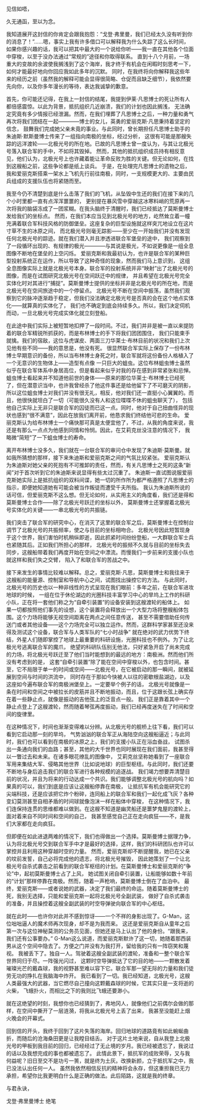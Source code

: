 ﻿ 见信如唔，
 
 久无通函，至以为念。
 
 我知道展开这封信的你肯定会跟我抱怨：“戈登·弗里曼，我们已经太久没有听到你的消息了！”……嗯，事实上我有许多借口可以解释我为什么失踪了这么长时间，
 如果你感兴趣的话，我可以把其中最大的一个说给你听——我一直在其他各个位面中穿梭，以至于没办法通过“常规的”途径和你取得联系。
 直到十八个月前，一场重大的变故的余波使我搁浅到了这个海岸，我才终于有机会在闲暇时刻思考一下，如何才能最好地向你回应我如此多年的沉默。
 同时，在我终将向你解释我这些年来的经历之前（虽然我的解释可能会显得很简略、仓促而且缺乏细节），我依然要先向你，以及你多年漫长的等待，表达我诚挚的歉意。
 
 首先，你可能还记得，在我上一封信的结尾，我提到伊莱·凡思博士的死让所有人都倍感震惊。以此为背景，抵抗组织几近崩溃，我们的计划也因此搁浅，
 无法确定究竟有多少情报已经泄漏。然而，在我们埋葬了凡思博士之后，一种力量和勇气再次将我们团结在一起————博士的女儿，英勇的爱丽克斯·凡思秉持着坚定的信念，
 鼓舞我们完成她父亲未竟的事业。与此同时，曾长期担任凡思博士助手的朱迪斯·默斯曼博士传来了一组指向南极的坐标，经过分析，
 这很有可能是那艘失踪的远洋渡轮——北极光号的所在地。已故的凡思博士曾一度认为，与其让北极光号落入联合军的手中，不如将其毁掉。
 然而，其他的抵抗组织成员持有相反意见，他们认为，北极光号上也许藏着能让革命反败为胜的关键。但无论如何，在找到这艘船之前，这些争论都是纸上谈兵。
 于是，在处理完凡思博士的遗物之后，我和爱丽克斯搭乘一架水上飞机先行前往南极，同时，一支规模更大的、主要由民兵组成的支援队伍也将紧随而至。
 
 我至今仍不清楚到底是什么击落了我们的飞机，从坠毁中生还的我们在接下来的几个小时里都一直有点浑浑噩噩的，
 更别提在暴风雪中穿越这冰寒料峭的荒原再一次将我的脑袋冻成了一团浆糊。在我头脑终于清醒时，我们已经抵达了莫斯曼博士发给我们的坐标点。
 然而，在我们本应当见到北极光号的地方，屹然耸立着一幢充满着联合军科技风格的防御堡垒。这座复杂的巨型设施就这样突兀地设立在这片寸草不生的冰原之间，
 而北极光号则毫无踪影——至少在一开始我们并没有发现任何北极光号的踪迹。就在我们潜入并且渗透进联合军堡垒的途中，
 我们观察到了一段循环出现的、有规律的极光————与其说是极光，不如说更像是一组全息图像不断地在堡垒的上空闪烁。
 爱丽克斯和我最初认为，也许是联合军的某种巨型投射系统正在运作，所以导致了这种奇怪的现象，然而我们马上意识到，
 这组全息图像实际上就是北极光号本身。联合军的投射系统并非“映射”出了北极光号的图像，而是在试图研究北极光号在空间跃迁中的规律，
 并且希望在北极光号完全实体化时对其进行“捕捉”。莫斯曼博士提供的坐标并非是北极光号的所在地，而是北极光号在空间旅途中的一个停留点。
 北极光号不断在空间中振荡，虽然我们观察到它的脉冲逐渐趋于稳定，但我们没法确定北极光号是否真的会在这个地点实体化——就算真的实体化了，
 我们也不确定到底会持续多久。所以，我们决定伺机而动，一旦北极光号完成实体化就立刻登船。
 
 在此途中我们实际上被短暂地扣押了一段时间。不过，我们并非是被一直以来提防着的联合军精锐所抓获的，而是布林博士的手下将我们团团围住，
 我们只能束手就擒。我们的宿敌，这位与虎谋皮、两面三刀华莱士·布林目前的状况和我们上次见他有些不同——我的意思是，他没有死。
 很显然联合军实际上保存了一份布林博士早期意识的备份，所以当布林博士身死之时，联合军就将这份备份人格植入了一个无意识的生物体上——造型有点像
 一只巨大的蛆虫。这位布林蛆虫博士虽然似乎在联合军体系中身居高位，但是看起来似乎对我的存在感到非常紧张和忌惮。
 蛆虫博士看起来并不知道他前世的身体——原来的那位华莱士·布林博士已经死了，但在潜意识当中，也许我曾经杀了他这件事还是给他留下了不可磨灭的阴影，
 所以这位蛆虫博士对我们并没有很无礼，相反，他对我们还一直挺小心翼翼的。而且，他很快就坦白了一切（可能很久没有人和这位喋喋不休的蛆虫聊天了），
 包括他自己实际上无非只是联合军的囚徒而已这一点。同时，他对于自己扭曲怪异的现状也感到“很不满意”，因此在放我们离开前，他恳求我们终结他可悲的生命。
 爱丽克斯认为给布林博士一个痛快那可真是太便宜他了，不过，从我的角度来说，我还是有那么一点点为他感到同情和怜悯。因此，在艾莉克丝没注意的情况下，
 我略微“简短”了一下蛆虫博士的寿命。
 
 离开布林博士没多久，我们就在一台联合军的审问仓中发现了朱迪斯·莫斯曼。就如我所猜想的那样，接下来朱迪斯和爱丽克斯之间的气氛比较紧张。
 爱丽克斯认为朱迪斯对她父亲的死抱有不可推卸的责任，然而，有关凡思博士之死的这条“新闻”对于首次听到它的朱迪斯来说显得有些太过沉重了。
 朱迪斯一直试图说服爱丽克斯她实际上是抵抗组织的双料间谍，她一切的所作所为都严格遵照了凡思博士的指示，即便她知道她有可能会被当作叛徒而遭受千夫所指。
 我认为朱迪斯所说的话可信，但爱丽克斯不这么想。但无论如何，从实用主义的角度看，我们还是得和莫斯曼博士合作——除了北极光号跃迁的坐标以外，
 莫斯曼博士还掌握着北极光号实体化的关键——一串北极光号的共振链。
 
 我们突击了联合军的研究中心，在消灭了这里的联合军之后，莫斯曼博士在控制台调节了北极光号的共振频率，使之与目前的坐标相吻合。
 北极光号因此短暂现身于这个世界，我们害怕时机稍纵即逝，因此抓紧时间纷纷登船，一大群联合军士兵也紧随其后。正如我们所担心的那样，
 北极光号的振频不久就与目前的坐标失去同步，这艘船带着我们再度开始在空间之中漂流。而慢我们一步前来的支援小队也就这样和我们失之交臂，
 陷入了和联合军的苦战之中。
 
 接下来发生的事情比较难以解释。总之，爱丽克斯·凡思，莫斯曼博士和我往来于这艘船的能量源、控制室和导航中心之间，试图找出操控它的方法。
 与此同时，北极光号的历史也以一种非线性的方式呈现在我们眼前：多年之前，在联合军进攻地球的时候，
 一组在位于休伦湖边的光圈科技丰富学习中心的旱坞上工作的科研小队，正在将一套他们称之为“自牵引装置”的设备安装到这艘渡轮的船体上。
 如果一切都按照他们事先的设想，这个装置将会释放出一个大型力场将整艘船体包围。这个力场将能够无视空间距离在两点之间任意传送，
 甚至不需要借助任何传送门或者其他设备——这个力场完全可以独立运作。然而，这群科学家甚至还没来得及测试这个设备，联合军与人类军队的“七小时战争”
 就在绝对的武力优势下终结，外星人们随即掌控了地球上最重要的科研设施，光圈科技也不例外。为了让北极光号逃离联合军的魔爪，
 绝望的科研队伍别无他法，只好紧急开启了尚未完成的力场，将北极光号跃迁至了他们当时能想到的最远的地方：南极洲。然而他们所没有考虑到的是，
 这套“自牵引装置”除了能在空间中穿梭以外，也包含时间。甚至，它不局限于单一的时间或空间——北极光号，在它被启动的那一瞬间，就被延展到空间与时间的洪流中，
 同时存在于那如今快被人以往的密歇根盐湖边，以及这座如今遍布联合军的南极洲堡垒上。一定要举个例子的话，
 北极光号就像是一条在时间和空间之中被拉长的皮筋并且不断地振动，而且，位于这跟长弦上确实存在着一些静止点，就像是振动的吉他弦上的泛音点一般。
 我们正是靠着其中一个静止点登上了这艘渡轮，然而随着琴弦再度振动，我们已经再度迷失在了时间和空间的旋律里。
 
 在这种情况下，时间也渐渐变得难以分辨。从北极光号的舰桥上往下看，我们可以看到它启动那一刻的旱坞，
 气势汹汹的联合军正从海陆空向这艘船逼近；与此同时，我们也可以看到在南极的冰原之上，我们的支援小队正在浴血奋战，
 试图杀出一条通向我们的血路；甚至，其他的大千世界也同时展现在我们面前，我甚至得以一瞥过去和未来。在诸多眼花缭乱的图像中，
 艾莉克丝坚称她看到了一座联合军用来集结大军、侵略其他世界（比如说地球）的巨型枢纽。与此同时，我们还要不断地与身后追击我们的联合军进行各种规模的追逐战。
 我们竭力想要弄清楚目前的状况，并且为将来的行动达成一个共识。我们能够调整北极光号的航向吗？如果真的可以，我们到底是应该让这艘船停靠在南极，
 让抵抗军有机会能研究它的尖端科技，还是应该把它炸个粉碎，连同船上的联合军和我们一起化成飞灰？各种变幻莫测甚至自相矛盾的时间球就像泡沫一样在船体中穿梭，
 在这种情况下，我们连保持连贯的思维都难以做到。在这艘不知道是幽灵船还是噩梦鬼屋的渡轮上，面对着来自不同时间和空间的自己，
 我甚至感觉自己正在走向疯狂——不，是我们大家都在走向疯狂。
 
 但即便在如此进退两难的情况下，我们也得做出一个选择。莫斯曼博士据理力争，
 认为将北极光号交到联合军手中才是最好的选择，这样，我们的科研团队也许可以掌控并且利用这种穿越时空的力量。
 然而，爱丽克斯却不断提醒我，她已在父亲的坟前发誓，自己必将完成他的遗志，将北极光号摧毁，
 因此她策划了一个让北极光号自杀式袭击之前看到的联合军枢纽的计划。在莫斯曼博士和爱丽克斯的“争论”中，起初莫斯曼博士占了上风，
 她试图关闭自牵引装置，让船能够如数十年前的“计划”那样停靠在南极。然而，随着一声枪响，莫斯曼博士倒在了血泊中。
 最终，爱丽克斯——或者说她的武器，决定了我们最终的命运。随着莫斯曼博士的死，我别无选择，只能和爱丽克斯一起将北极光号全副武装，
 做好了自杀式袭击的准备，并且操控着这艘全副武装的时空导弹驶向联合军的中心枢纽。
 
 就在此时——也许你对此并不感到惊讶——一个不祥的身影出现了。G-Man，这位咄咄逼人的魔术师再次现身，却不是为我而来。
 这还是爱丽克斯自从童年之后第一次与这位神秘莫测的公务员见面，但她还是马上认出了他的身份。“跟我来，我们还有公事要办。”
 G-Man这么说道，而爱丽克斯默许了这一切，她随着那西装男从这个空间中隐去了。方便之门并没有为我打开，留给我的只有一阵窃笑和蔑视。
 我被丢下了。独自一人。驾驶着这艘全副武装的渡轮，准备和一整个联合军世界同归于尽。一阵强光闪过，
 这颗时空导弹抵达了它的目的地——一颗散发着璀璨光芒的戴森球，我的视野甚至难以容下它。联合军那一望无际的力量和我们徒劳无功的挣扎在我脑海中炸开。
 我已看到了一切。我已经知道，北极光号，这艘人类最强大的武器，当它燃尽自己撞向这颗戴森球的时候，它其实只是一支将逝的火柴，
 飞蛾扑火，而相比之下的我则比飞蛾还要渺小。
 
 就在这绝望的时刻，我想你也已经猜到了，弗地冈人，就像他们之前偶尔会做的那样，在空间中撕开了一层涟漪，将我从北极光号上丢了出来，
 我甚至没能赶上烟火晚会的开幕式。
 
 回到信的开头，我终于回到了这片失落的海岸。回归地球的道路竟有如此蜿蜒曲折，而随后的沧海桑田更是让我瞠目结舌。
 对于这片土地来说，自从我登上北极光号的甲板到我目前的回归，已经经过了无止境的岁月。我已经被遗忘了，我说过的话以及我想完成的事也都被遗忘了。
 此情此景下，抵抗军的成败荣辱，又与我何益呢？旧日至交不是功亏一篑，就是终为土灰。改换新颜，立于抵抗军之中，我已没法认出任何一人。
 虽然我依然相信反抗的精神将会永存，但这重担我已无力承担，希望你比我更明白什么是正确的做法。此后陌路，这就是我的终章。
 
 
 与君永诀，
 
 戈登·弗里曼博士 绝笔